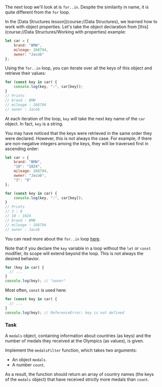 The next loop we'll look at is `for..in`. Despite the similarity in name, it is quite different from the `for` loop.

In the [Data Structures lesson](course://Data Structures), we learned how to work with object properties. Let's take the object declaration from [this](course://Data Structures/Working with properties) example:

```js
let car = {
    brand: "BMW",
    mileage: 268794,
    owner: "Jacob"
};
```

Using the `for..in` loop, you can iterate over all the keys of this object and retrieve their values:

```js
for (const key in car) {
    console.log(key, ":", car[key]);
}
// Prints
// brand : BMW
// mileage : 268794
// owner : Jacob
```

At each iteration of the loop, `key` will take the next key name of the `car` object. In fact, `key` is a string.

You may have noticed that the keys were retrieved in the same order they were declared. However, this is not always the case.
For example, if there are non-negative integers among the keys, they will be traversed first in ascending order:

```js
let car = {
    brand: "BMW",
    "10": "1024",
    mileage: 268794,
    owner: "Jacob",
    "3": "8"
};

for (const key in car) {
    console.log(key, ":", car[key]);
}
// Prints
// 3 : 8
// 10 : 1024
// brand : BMW
// mileage : 268794
// owner : Jacob
```

You can read more about the `for..in` loop [here](https://developer.mozilla.org/en-US/docs/Web/JavaScript/Reference/Statements/for...in).

<div class="hint">

  Note that if you declare the `key` variable in a loop without the `let` or `const` modifier, its scope will extend beyond the loop. This is not always the desired behavior.
  ```javascript
  for (key in car) {
    // ...
  }
  console.log(key); // "owner"
  ```
  Most often, `const` is used here:
  ```javascript
  for (const key in car) {
    // ...
  }
  console.log(key); // ReferenceError: key is not defined
  ```
</div>

### Task
A `medals` object, containing information about countries (as keys) and the number of medals they received at the Olympics (as values), is given.

Implement the `medalsFilter` function, which takes two arguments:
- An object `medals`.
- A number `count`. 

As a result, the function should return an array of country names (the keys of the `medals` object) that have received strictly more medals than `count`.
